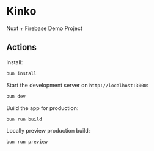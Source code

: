 # Kinko
Nuxt + Firebase Demo Project

## Actions

Install:
```bash
bun install
```

Start the development server on `http://localhost:3000`:
```bash
bun dev
```

Build the app for production:
```bash
bun run build
```

Locally preview production build:
```bash
bun run preview
```
